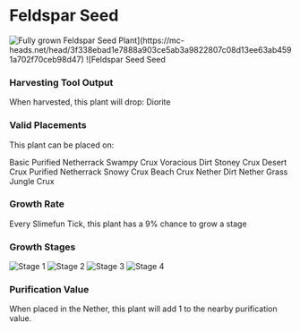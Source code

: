 # Feldspar Seed

![Fully grown $Feldspar Seed Plant](https://mc-heads.net/head/3f338ebad1e7888a903ce5ab3a9822807c08d13ee63ab4591a702f70ceb98d47) ![$Feldspar Seed Seed](https://mc-heads.net/head/81170da7341f323f8e4a3d0f8ca379f9af31511f346699f4bf0d09db95f63c6f)

### Harvesting Tool Output

When harvested, this plant will drop: Diorite

### Valid Placements

This plant can be placed on:

Basic Purified Netherrack
Swampy Crux
Voracious Dirt
Stoney Crux
Desert Crux
Purified Netherrack
Snowy Crux
Beach Crux
Nether Dirt
Nether Grass
Jungle Crux


### Growth Rate

Every Slimefun Tick, this plant has a 9% chance to grow a stage

### Growth Stages

![Stage 1](https://mc-heads.net/head/3de68c31890daf37bd7fcb91fe84cd55d151298b2a624291fd3b606135913780) ![Stage 2](https://mc-heads.net/head/4cfa7c6146fb68405e707dbd316b4d3dfb67f82d3c6fb81cec3ff5fbe96e905e) ![Stage 3](https://mc-heads.net/head/2abfd7bafd90c554e874f8f8e54d20da3c358191bfda20ca091879c74975eb79) ![Stage 4](https://mc-heads.net/head/7bd5f0f66ea609d937684de6a845d04b902978f98191534fd1f3ba9f1b71b3d8)

### Purification Value

When placed in the Nether, this plant will add 1 to the nearby purification value.